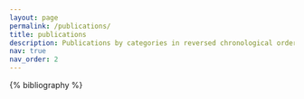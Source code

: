```yaml
---
layout: page
permalink: /publications/
title: publications
description: Publications by categories in reversed chronological order. (generated by jekyll-scholar.)
nav: true
nav_order: 2
---
```


<!-- _pages/publications.md -->
<div class="publications">

{% bibliography %}

</div>
